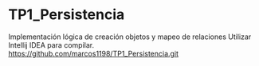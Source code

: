 # TP1_Persistencia
Implementación lógica de creación objetos y mapeo de relaciones Utilizar Intellij IDEA para compilar.
https://github.com/marcos1198/TP1_Persistencia.git
